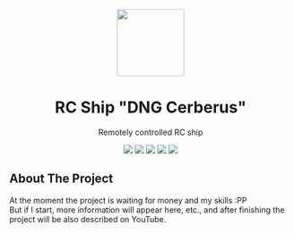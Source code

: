 <div id="start" align="center">
  <img src="https://images.emojiterra.com/google/noto-emoji/unicode-16.0/color/1024px/1f6a2.png" width="120"></img>
  <h1>RC Ship "DNG Cerberus"</h1>
  <p>Remotely controlled RC ship</p>
  <img src="https://img.shields.io/badge/C-00599C?style=for-the-badge&logo=c&logoColor=white"/>
  <img src="https://img.shields.io/badge/C%2B%2B-00599C?style=for-the-badge&logo=c%2B%2B&logoColor=white"/>
  <img src="https://img.shields.io/badge/Python-FFD43B?style=for-the-badge&logo=python&logoColor=blue"/>
  <img src="https://img.shields.io/badge/Arduino-00979D?style=for-the-badge&logo=Arduino&logoColor=white"/>
  <img src="https://img.shields.io/badge/Raspberry%20Pi-A22846?style=for-the-badge&logo=Raspberry%20Pi&logoColor=white"/>
</div>

## About The Project
At the moment the project is waiting for money and my skills :PP  <br/>
But if I start, more information will appear here, etc., and after finishing the project will be also described on YouTube.